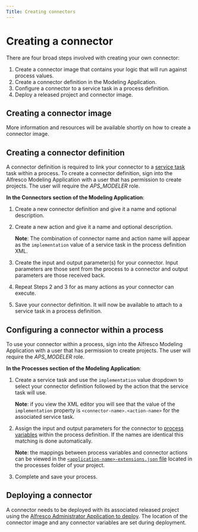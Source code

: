```yaml
---
Title: Creating connectors
---
```


# Creating a connector
There are four broad steps involved with creating your own connector:

1. Create a connector image that contains your logic that will run against process values.
2. Create a connector definition in the Modeling Application.
3. Configure a connector to a service task in a process definition.
4. Deploy a released project and connector image.

## Creating a connector image
More information and resources will be available shortly on how to create a connector image.

## Creating a connector definition 
A connector definition is required to link your connector to a [service task](../modeling-processes/processes-bpmn/bpmn-service.md) task within a process. To create a connector definition, sign into the Alfresco Modeling Application with a user that has permission to create projects. The user will require the *APS_MODELER* role.

**In the Connectors section of the Modeling Application**: 

1. Create a new connector definition and give it a name and optional description.
2. Create a new action and give it a name and optional description. 

	**Note**: The combination of connector name and action name will appear as the 	`implementation` value of a service task in the process definition XML. 

3. Create the input and output parameter(s) for your connector. Input parameters are those sent from the process to a connector and output parameters are those received back. 
4. Repeat Steps 2 and 3 for as many actions as your connector can execute.
5. Save your connector definition. It will now be available to attach to a service task in a process definition. 

## Configuring a connector within a process
To use your connector within a process, sign into the Alfresco Modeling Application with a user that has permission to create projects. The user will require the *APS_MODELER* role. 

**In the Processes section of the Modeling Application**:

1. Create a service task and use the `implementation` value dropdown to select your connector definition followed by the action that the service task will use.

	**Note**: if you view the XML editor you will see that the value of the `implementation` 	property is `<connector-name>.<action-name>` for the associated service task.

2. Assign the input and output parameters for the connector to [process variables](../modeling-processes/README.md#process-variables) within the process definition. If the names are identical this matching is done automatically. 

	**Note**: the mappings between process variables and connector actions can be viewed in 	the [`<application-name>-extensions.json` file](../modeling-projects.md#files) located in the processes folder of your 	project.

3. Complete and save your process. 

## Deploying a connector
A connector needs to be deployed with its associated released project using the [Alfresco Administrator Application to deploy](../../administrator/admin-deploy.md). The location of the connector image and any connector variables are set during deployment.